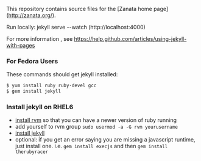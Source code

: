 This repository contains source files for the [Zanata home page] (http://zanata.org/).

Run locally: jekyll serve --watch (http://localhost:4000)

For more information , see https://help.github.com/articles/using-jekyll-with-pages


### For Fedora Users

These commands should get jekyll installed:

```bash
$ yum install ruby ruby-devel gcc
$ gem install jekyll
```

### Install jekyll on RHEL6
- [install rvm](http://tecadmin.net/install-ruby-2-1-on-centos-rhel/) so that you can have a newer version of ruby running
- add yourself to rvm group `sudo usermod -a -G rvm yourusername`
- [install jekyll](https://help.github.com/articles/using-jekyll-with-pages#installing-jekyll)
- optional: if you get an error saying you are missing a javascript runtime, just install one. i.e. `gem install execjs` and then `gem install therubyracer`
